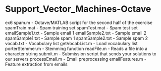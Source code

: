 # Support_Vector_Machines-Octave
ex6 spam.m - Octave/MATLAB script for the second half of the exercise
spamTrain.mat - Spam training set
spamTest.mat - Spam test set
emailSample1.txt - Sample email 1
emailSample2.txt - Sample email 2
spamSample1.txt - Sample spam 1
spamSample2.txt - Sample spam 2
vocab.txt - Vocabulary list
getVocabList.m - Load vocabulary list
porterStemmer.m - Stemming function
readFile.m - Reads a file into a character string
submit.m - Submission script that sends your solutions to our servers
processEmail.m - Email preprocessing
emailFeatures.m - Feature extraction from emails
